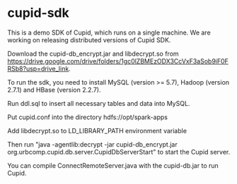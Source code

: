 # cupid-sdk
This is a demo SDK of Cupid, which runs on a single machine. We are working on releasing distributed versions of Cupid SDK.

Download the cupid-db_encrypt.jar and libdecrypt.so from https://drive.google.com/drive/folders/1gc0lZBMEzODX3CcVxF3aSob9iF0FRSb8?usp=drive_link.

To run the sdk, you need to install MySQL (version >= 5.7), Hadoop (version 2.7.1) and HBase (version 2.2.7).

Run ddl.sql to insert all necessary tables and data into MySQL.

Put cupid.conf into the directory hdfs://opt/spark-apps

Add libdecrypt.so to LD_LIBRARY_PATH environment variable

Then run "java -agentlib:decrypt -jar cupid-db_encrypt.jar org.urbcomp.cupid.db.server.CupidDbServerStart" to start the Cupid server.

You can compile ConnectRemoteServer.java with the cupid-db.jar to run Cupid.
